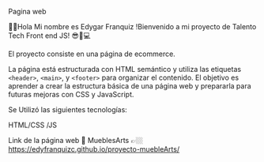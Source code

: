 Pagina web 

🖖🏼Hola Mi nombre es Edygar Franquiz
!Bienvenido a mi proyecto de Talento Tech Front end  JS! 😎🤍💻

El proyecto consiste en una página de ecommerce. 

La página está estructurada con HTML semántico y utiliza las etiquetas `<header>`, `<main>`, y `<footer>` para organizar el contenido. El objetivo es aprender a crear la estructura básica de una página web y prepararla para futuras mejoras con CSS y JavaScript.


Se Utilizó las siguientes tecnologías:

HTML/CSS /JS

Link de la página web 📌 MueblesArts 👉🏼 https://edyfranquizc.github.io/proyecto-muebleArts/